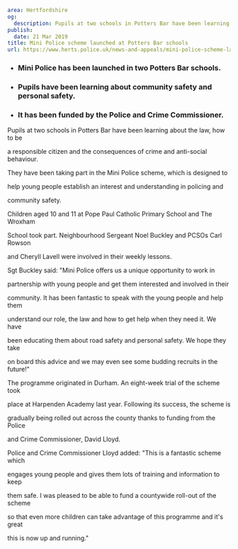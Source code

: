 ```yaml
area: Hertfordshire
og:
  description: Pupils at two schools in Potters Bar have been learning about the law, how to be a responsible citizen and the consequences of crime and anti-social behaviour.
publish:
  date: 21 Mar 2019
title: Mini Police scheme launched at Potters Bar schools
url: https://www.herts.police.uk/news-and-appeals/mini-police-scheme-launched-at-potters-bar-schools-2784J
```

* ### Mini Police has been launched in two Potters Bar schools.

 * ### Pupils have been learning about community safety and personal safety.

 * ### It has been funded by the Police and Crime Commissioner.

Pupils at two schools in Potters Bar have been learning about the law, how to be

a responsible citizen and the consequences of crime and anti-social behaviour.

They have been taking part in the Mini Police scheme, which is designed to

help young people establish an interest and understanding in policing and

community safety.

Children aged 10 and 11 at Pope Paul Catholic Primary School and The Wroxham

School took part. Neighbourhood Sergeant Noel Buckley and PCSOs Carl Rowson

and Cheryll Lavell were involved in their weekly lessons.

Sgt Buckley said: "Mini Police offers us a unique opportunity to work in

partnership with young people and get them interested and involved in their

community. It has been fantastic to speak with the young people and help them

understand our role, the law and how to get help when they need it. We have

been educating them about road safety and personal safety. We hope they take

on board this advice and we may even see some budding recruits in the future!"

The programme originated in Durham. An eight-week trial of the scheme took

place at Harpenden Academy last year. Following its success, the scheme is

gradually being rolled out across the county thanks to funding from the Police

and Crime Commissioner, David Lloyd.

Police and Crime Commissioner Lloyd added: "This is a fantastic scheme which

engages young people and gives them lots of training and information to keep

them safe. I was pleased to be able to fund a countywide roll-out of the scheme

so that even more children can take advantage of this programme and it's great

this is now up and running."
